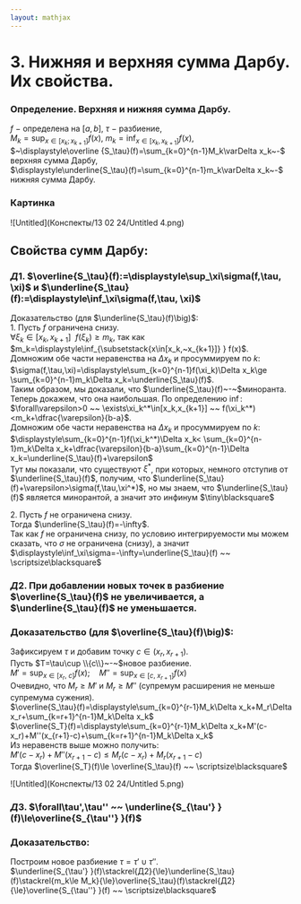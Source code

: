 ```yaml
---  
layout: mathjax  
---  
```

  
# 3. Нижняя и верхняя сумма Дарбу. Их свойства.  
  
### Определение. Верхняя и нижняя сумма Дарбу.  
$f~-$ определена на $[a,b]$, $\tau~-$ разбиение,  
$\displaystyle M_k=\sup_{x\in[x_k;x_{k+1}]}f(x)$, $\displaystyle m_k=\inf_{x\in[x_k,x_{k+1}]}f(x)$,  
$~\displaystyle\overline {S_\tau}(f)=\sum_{k=0}^{n-1}M_k\varDelta x_k~-$ верхняя сумма Дарбу,  
$\displaystyle\underline{S_\tau}(f)=\sum_{k=0}^{n-1}m_k\varDelta x_k~-$ нижняя сумма Дарбу.  
  
### Картинка  
  
![Untitled](Конспекты/13 02 24/Untitled 4.png)  
  
## Свойства сумм Дарбу:  
  
### $Д1.$ $\overline{S_\tau}(f):=\displaystyle\sup_\xi\sigma(f,\tau, \xi)$ и $\underline{S_\tau}(f):=\displaystyle\inf_\xi\sigma(f,\tau, \xi)$  
Доказательство $\big($для $\underline{S_\tau}(f)\big)$:  
$1.~$Пусть $f$ ограничена снизу.  
$\forall\xi_k\in[x_k,x_{k+1}] ~~ f(\xi_k)\ge m_k$, так как $m_k=\displaystyle\inf_{\subsetstack{x\in[x_k,~x_{k+1}]} } f(x)$.  
Домножим обе части неравенства на $\Delta x_k$ и просуммируем по $k$:  
$\sigma(f,\tau,\xi)=\displaystyle\sum_{k=0}^{n-1}f(\xi_k)\Delta x_k\ge \sum_{k=0}^{n-1}m_k\Delta x_k=\underline{S_\tau}(f)$.  
Таким образом, мы доказали, что $\underline{S_\tau}(f)~-~$миноранта.  
Теперь докажем, что она наибольшая. По определению $\inf$:  
$\forall\varepsilon>0 ~~ \exists\xi_k^*\in[x_k,x_{k+1}] ~~ f(\xi_k^*)<m_k+\dfrac{\varepsilon}{b-a}$.  
Домножим обе части неравенства на $\Delta x_k$ и просуммируем по $k$:  
$\displaystyle\sum_{k=0}^{n-1}f(\xi_k^*)\Delta x_k< \sum_{k=0}^{n-1}m_k\Delta x_k+\dfrac{\varepsilon}{b-a}\sum_{k=0}^{n-1}\Delta x_k=\underline{S_\tau}(f)+\varepsilon$  
Тут мы показали, что существуют $\xi^*$, при которых, немного отступив от $\underline{S_\tau}(f)$, получим, что $\underline{S_\tau}(f)+\varepsilon>\sigma(f,\tau,\xi^*)$, но мы знаем, что $\underline{S_\tau}(f)$ является минорантой, а значит это инфинум  $\tiny\blacksquare$  
  
$2.~$Пусть $f$ не ограничена снизу.  
Тогда $\underline{S_\tau}(f)=-\infty$.  
Так как $f$ не ограничена снизу, по условию интегрируемости мы можем сказать, что $\sigma$ не ограничена (снизу), а значит $\displaystyle\inf_\xi\sigma=-\infty=\underline{S_\tau}(f) ~~ \scriptsize\blacksquare$  
  
### $Д2.$ При добавлении новых точек в разбиение  $\overline{S_\tau}(f)$ не увеличивается, а $\underline{S_\tau}(f)$ не уменьшается.  
  
### Доказательство $\big($для $\overline{S_\tau}(f)\big)$:  
Зафиксируем $\tau$ и добавим точку $c\in(x_r,x_{r+1})$.  
Пусть $T=\tau\cup \\{c\\}~-~$новое разбиение.  
$M'=\displaystyle\sup_{x\in[x_r,~c]}f(x);\quad M''=\sup_{x\in[c,~x_{r+1}]}f(x)$  
Очевидно, что $M_r\ge M'$ и $M_r\ge M''$ (супремум расширения не меньше супремума сужения).  
$\overline{S_\tau}(f)=\displaystyle\sum_{k=0}^{r-1}M_k\Delta x_k+M_r\Delta x_r+\sum_{k=r+1}^{n-1}M_k\Delta x_k$  
$\overline{S_T}(f)=\displaystyle\sum_{k=0}^{r-1}M_k\Delta x_k+M'(c-x_r)+M''(x_{r+1}-c)+\sum_{k=r+1}^{n-1}M_k\Delta x_k$  
Из неравенств выше можно получить:  
$M'(c-x_r)+M''(x_{r+1}-c)\le M_r(c-x_r)+M_r(x_{r+1}-c)$  
Тогда $\overline{S_T}(f)\le \overline{S_\tau}(f) ~~ \scriptsize\blacksquare$  
  
![Untitled](Конспекты/13 02 24/Untitled 5.png)  
  
### $Д3.$ $\forall\tau',\tau'' ~~ \underline{S_{\tau'} }(f)\le\overline{S_{\tau''} }(f)$  
  
### Доказательство:  
Построим новое разбиение $\tau=\tau'\cup\tau''$.  
$\underline{S_{\tau'} }(f)\stackrel{Д2}{\le}\underline{S_\tau}(f)\stackrel{m_k\le M_k}{\le}\overline{S_\tau}(f)\stackrel{Д2}{\le}\overline{S_{\tau''} }(f) ~~ \scriptsize\blacksquare$  
